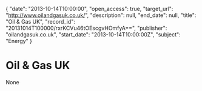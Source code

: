 {
  "date": "2013-10-14T10:00:00", 
  "open_access": true, 
  "target_url": "http://www.oilandgasuk.co.uk/", 
  "description": null, 
  "end_date": null, 
  "title": "Oil & Gas UK", 
  "record_id": "20131014T100000/rxrKCVu46tOEscgvHOmfyA==", 
  "publisher": "oilandgasuk.co.uk", 
  "start_date": "2013-10-14T10:00:00Z", 
  "subject": "Energy"
}

# Oil & Gas UK

None